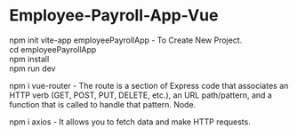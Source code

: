 # Employee-Payroll-App-Vue

npm init vite-app employeePayrollApp - To Create New Project. <br>
cd employeePayrollApp <br>
npm install <br>
npm run dev <br>

npm i vue-router - The route is a section of Express code that associates an HTTP verb (GET, POST, PUT, DELETE, etc.), an URL path/pattern, and a function that is called to handle that pattern. Node. <br>

npm i axios - It allows you to fetch data and make HTTP requests.
